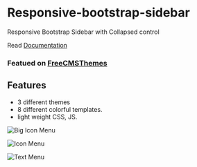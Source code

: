 # Responsive-bootstrap-sidebar
Responsive Bootstrap Sidebar with Collapsed control

Read [Documentation](https://8subjects/responsive-bootstrap-sidebar/)

### Featued on [FreeCMSThemes]( https://freecmsthemes.com/responsive-bootstrap-sidebar/)

## Features
* 3 different themes
* 8 different colorful templates.
* light weight CSS, JS.

![Big Icon Menu](https://swot.co.in/advt/big-icon-menu.png)

![Icon Menu](https://swot.co.in/advt/icon-menu.png)

![Text Menu](https://swot.co.in/advt/text-menu.png)






